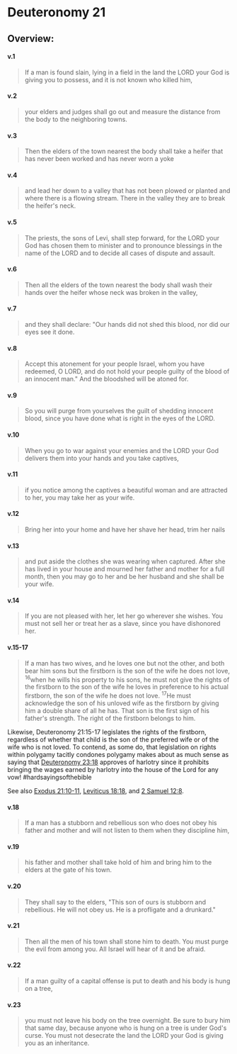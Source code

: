 # Deuteronomy 21

## Overview:

#### v.1
>If a man is found slain, lying in a field in the land the LORD your God is giving you to possess, and it is not known who killed him,

#### v.2
>your elders and judges shall go out and measure the distance from the body to the neighboring towns.

#### v.3
>Then the elders of the town nearest the body shall take a heifer that has never been worked and has never worn a yoke

#### v.4
>and lead her down to a valley that has not been plowed or planted and where there is a flowing stream. There in the valley they are to break the heifer's neck.

#### v.5
>The priests, the sons of Levi, shall step forward, for the LORD your God has chosen them to minister and to pronounce blessings in the name of the LORD and to decide all cases of dispute and assault.

#### v.6
>Then all the elders of the town nearest the body shall wash their hands over the heifer whose neck was broken in the valley,

#### v.7
>and they shall declare: "Our hands did not shed this blood, nor did our eyes see it done.

#### v.8
>Accept this atonement for your people Israel, whom you have redeemed, O LORD, and do not hold your people guilty of the blood of an innocent man." And the bloodshed will be atoned for.

#### v.9
>So you will purge from yourselves the guilt of shedding innocent blood, since you have done what is right in the eyes of the LORD.

#### v.10
>When you go to war against your enemies and the LORD your God delivers them into your hands and you take captives,

#### v.11
>if you notice among the captives a beautiful woman and are attracted to her, you may take her as your wife.

#### v.12
>Bring her into your home and have her shave her head, trim her nails

#### v.13
>and put aside the clothes she was wearing when captured. After she has lived in your house and mourned her father and mother for a full month, then you may go to her and be her husband and she shall be your wife.

#### v.14
>If you are not pleased with her, let her go wherever she wishes. You must not sell her or treat her as a slave, since you have dishonored her.

#### v.15-17
>If a man has two wives, and he loves one but not the other, and both bear him sons but the firstborn is the son of the wife he does not love, <sup>16</sup>when he wills his property to his sons, he must not give the rights of the firstborn to the son of the wife he loves in preference to his actual firstborn, the son of the wife he does not love. <sup>17</sup>He must acknowledge the son of his unloved wife as the firstborn by giving him a double share of all he has. That son is the first sign of his father's strength. The right of the firstborn belongs to him.

Likewise, Deuteronomy 21:15-17 legislates the rights of the firstborn, regardless of whether that child is the son of the preferred wife or of the wife who is not loved. To contend, as some do, that legislation on rights within polygamy tacitly condones polygamy makes about as much sense as saying that [Deuteronomy 23:18](Deut23#v.18) approves of harlotry since it prohibits bringing the wages earned by harlotry into the house of the Lord for any vow!
#hardsayingsofthebible 

See also [Exodus 21:10-11](Exodus21#v.10-11), [Leviticus 18:18](Leviticus18#v.18), and [2 Samuel 12:8](2Samuel12#v.8).

#### v.18
>If a man has a stubborn and rebellious son who does not obey his father and mother and will not listen to them when they discipline him,

#### v.19
>his father and mother shall take hold of him and bring him to the elders at the gate of his town.

#### v.20
>They shall say to the elders, "This son of ours is stubborn and rebellious. He will not obey us. He is a profligate and a drunkard."

#### v.21
>Then all the men of his town shall stone him to death. You must purge the evil from among you. All Israel will hear of it and be afraid.

#### v.22
>If a man guilty of a capital offense is put to death and his body is hung on a tree,

#### v.23
>you must not leave his body on the tree overnight. Be sure to bury him that same day, because anyone who is hung on a tree is under God's curse. You must not desecrate the land the LORD your God is giving you as an inheritance.





